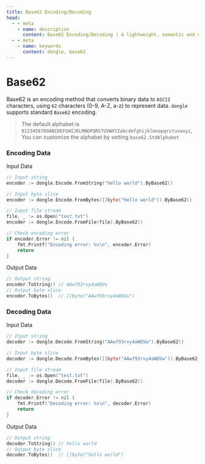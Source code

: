 ```yaml
---
title: Base62 Encoding/Decoding
head:
  - - meta
    - name: description
      content: Base62 Encoding/Decoding | A lightweight, semantic and developer-friendly golang encoding & crypto library
  - - meta
    - name: keywords
      content: dongle, base62
---
```


# Base62

Base62 is an encoding method that converts binary data to `ASCII` characters, using `62` characters (0-9, A-Z, a-z) to represent data. `dongle` supports standard `Base62` encoding.

> The default alphabet is `0123456789ABCDEFGHIJKLMNOPQRSTUVWXYZabcdefghijklmnopqrstuvwxyz`,
> You can customize the alphabet by setting `base62.StdAlphabet`

### Encoding Data

Input Data

```go
// Input string
encoder := dongle.Encode.FromString("hello world").ByBase62()

// Input byte slice
encoder := dongle.Encode.FromBytes([]byte("hello world")).ByBase62()

// Input file stream
file, _ := os.Open("test.txt")
encoder := dongle.Encode.FromFile(file).ByBase62()

// Check encoding error
if encoder.Error != nil {
	fmt.Printf("Encoding error: %v\n", encoder.Error)
	return
}
```

Output Data

```go
// Output string
encoder.ToString() // AAwf93rvy4aWQVw
// Output byte slice
encoder.ToBytes()  // []byte("AAwf93rvy4aWQVw")
```

### Decoding Data

Input Data

```go
// Input string
decoder := dongle.Decode.FromString("AAwf93rvy4aWQVw").ByBase62()

// Input byte slice
decoder := dongle.Decode.FromBytes([]byte("AAwf93rvy4aWQVw")).ByBase62()

// Input file stream
file, _ := os.Open("test.txt")
decoder := dongle.Decode.FromFile(file).ByBase62()

// Check decoding error
if decoder.Error != nil {
	fmt.Printf("Decoding error: %v\n", decoder.Error)
	return
}
```

Output Data

```go
// Output string
decoder.ToString() // hello world
// Output byte slice
decoder.ToBytes()  // []byte("hello world")
``` 
